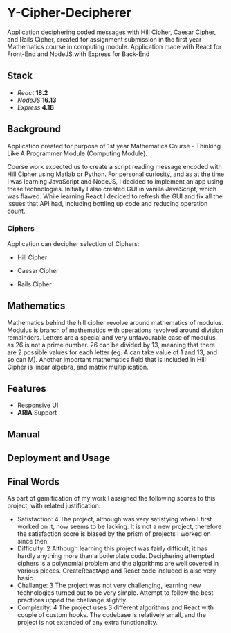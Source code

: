 <!--
{
  "META":
  {
    "type": "WebAPP-FULLSTACK",
    "ready": true,
    "main":
    [
      "React",
      "NodeJS"
    ],
    "tags":
    [
      "JavaScript",
      "CSS",
      "Web-Development",
      "NextJS",
      "React",
      "UX",
      "GitHub",
      "Front-End",
      "Back-End",
      "REST",
      "Express",
      "API",
      "Ciphers",
      "Cryptography",
      "Mathematics"
    ],
    "satisfaction": "4",
    "difficulty": "2",
    "challange": "3",
    "complexity": "4"
  }
}
-->

# Y-Cipher-Decipherer

Application deciphering coded messages with Hill Cipher, Caesar Cipher, and
Rails Cipher, created for assignment submission in the first year Mathematics
course in computing module. Application made with React for Front-End and NodeJS
with Express for Back-End

## Stack

- _React_ **18.2**
- _NodeJS_ **16.13**
- _Express_ **4.18**

## Background

Application created for purpose of 1st year Mathematics Course - Thinking Like A
Programmer Module (Computing Module).

Course work expected us to create a script reading message encoded with Hill
Cipher using Matlab or Python. For personal curiosity, and as at the time I was
learning JavaScript and NodeJS, I decided to implement an app using these
technologies. Initially I also created GUI in vanilla JavaScript, which was
flawed. While learning React I decided to refresh the GUI and fix all the issues
that API had, including bottling up code and reducing operation count.

### Ciphers

Application can decipher selection of Ciphers:

- Hill Cipher

- Caesar Cipher

- Rails Cipher

## Mathematics

Mathematics behind the hill cipher revolve around mathematics of modulus.
Modulus is branch of mathematics with operations revolved around division
remainders. Letters are a special and very unfavourable case of modulus, as 26
is not a prime number. 26 can be divided by 13, meaning that there are 2
possible values for each letter (eg. A can take value of 1 and 13, and so can
M). Another important mathematics field that is included in Hill Cipher is
linear algebra, and matrix multiplication.

## Features

- Responsive UI
- **ARIA** Support

## Manual

## Deployment and Usage

## Final Words

As part of gamification of my work I assigned the following scores to this
project, with related justification:

- Satisfaction: 4 The project, although was very satisfying when I first worked
  on it, now seems to be lacking. It is not a new project, therefore the
  satisfaction score is biased by the prism of projects I worked on since then.
- Difficulty: 2 Although learning this project was fairly difficult, it has
  hardly anything more than a boilerplate code. Deciphering attempted ciphers is
  a polynomial problem and the algorithms are well covered in various pieces.
  CreateReactApp and React code included is also very basic.
- Challange: 3 The project was not very challenging, learning new technologies
  turned out to be very simple. Attempt to follow the best practices upped the
  challange slightly.
- Complexity: 4 The project uses 3 different algorithms and React with couple of
  custom hooks. The codebase is relatively small, and the project is not
  extended of any extra functionality.
